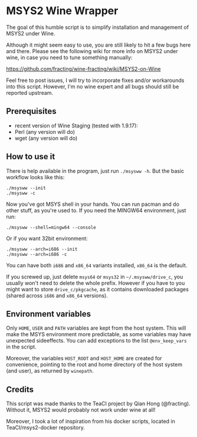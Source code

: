 # MSYS2 Wine Wrapper

The goal of this humble script is to simplify installation and management of
MSYS2 under Wine. 

Although it might seem easy to use, you are still likely to
hit a few bugs here and there. Please see the following wiki for more info on
MSYS2 under wine, in case you need to tune something manually:

https://github.com/fracting/wine-fracting/wiki/MSYS2-on-Wine

Feel free to post issues, I will try to incorporate fixes and/or workarounds
into this script. However, I'm no wine expert and all bugs should still be
reported upstream.

## Prerequisites

 - recent version of Wine Staging (tested with 1.9.17):
 - Perl (any version will do)
 - wget (any version will do)

## How to use it

There is help available in the program, just run `./msysww -h`. But the basic
workflow looks like this:
```
./msysww --init
./msysww -c
```
Now you've got MSYS shell in your hands. You can run pacman and do other stuff,
as you're used to. If you need the MINGW64 environment, just run:

```
./msysww --shell=mingw64 --console
```

Or if you want 32bit environment:

```
./msysww --arch=i686 --init
./msysww --arch=i686 -c
```

You can have both `i686` and `x86_64` variants installed, `x86_64` is the default.

If you screwed up, just delete `msys64` or `msys32` in `~/.msysww/drive_c`, you
usually won't need to delete the whole prefix. However if you have to you might
want to store `drive_c/pkgcache`, as it contains downloaded packages (shared
across `i686` and `x86_64` versions).

## Environment variables

Only `HOME`, `USER` and `PATH` variables are kept from the host system. This
will make the MSYS environment more predictable, as some variables may have
unexpected sideeffects. You can add exceptions to the list `@env_keep_vars` in
the script.

Moreover, the variables `HOST_ROOT` and `HOST_HOME` are created for
convenience, pointing to the root and home directory of the host system (and
user), as returned by `winepath`.

## Credits

This script was made thanks to the TeaCI project by Qian Hong
(@fracting). Without it, MSYS2 would probably not work under wine at all!

Moreover, I took a lot of inspiration from his docker scripts, located in
TeaCI/msys2-docker repository.


